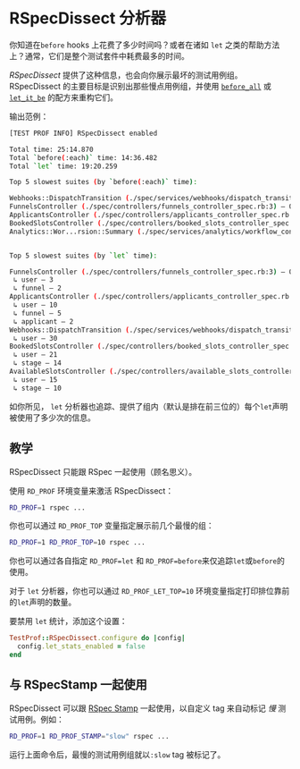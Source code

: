 # RSpecDissect 分析器

你知道在`before` hooks 上花费了多少时间吗？或者在诸如 `let` 之类的帮助方法上？通常，它们是整个测试套件中耗费最多的时间。

_RSpecDissect_ 提供了这种信息，也会向你展示最坏的测试用例组。RSpecDissect 的主要目标是识别出那些慢点用例组，并使用 [`before_all`](../recipes/before_all.md) 或 [`let_it_be`](../recipes/let_it_be.md) 的配方来重构它们。

输出范例：

```sh
[TEST PROF INFO] RSpecDissect enabled

Total time: 25:14.870
Total `before(:each)` time: 14:36.482
Total `let` time: 19:20.259

Top 5 slowest suites (by `before(:each)` time):

Webhooks::DispatchTransition (./spec/services/webhooks/dispatch_transition_spec.rb:3) – 00:29.895 of 00:33.706 (327)
FunnelsController (./spec/controllers/funnels_controller_spec.rb:3) – 00:22.117 of 00:43.649 (133)
ApplicantsController (./spec/controllers/applicants_controller_spec.rb:3) – 00:21.220 of 00:41.407 (222)
BookedSlotsController (./spec/controllers/booked_slots_controller_spec.rb:3) – 00:15.729 of 00:27.893 (50)
Analytics::Wor...rsion::Summary (./spec/services/analytics/workflow_conversion/summary_spec.rb:3) – 00:15.383 of 00:15.914 (12)


Top 5 slowest suites (by `let` time):

FunnelsController (./spec/controllers/funnels_controller_spec.rb:3) – 00:38.532 of 00:43.649 (133)
 ↳ user – 3
 ↳ funnel – 2
ApplicantsController (./spec/controllers/applicants_controller_spec.rb:3) – 00:33.252 of 00:41.407 (222)
 ↳ user – 10
 ↳ funnel – 5
 ↳ applicant – 2
Webhooks::DispatchTransition (./spec/services/webhooks/dispatch_transition_spec.rb:3) – 00:30.320 of 00:33.706 (327)
 ↳ user – 30
BookedSlotsController (./spec/controllers/booked_slots_controller_spec.rb:3) – 00:25.710 of 00:27.893 e(50)
 ↳ user – 21
 ↳ stage – 14
AvailableSlotsController (./spec/controllers/available_slots_controller_spec.rb:3) – 00:18.481 of 00:23.366 (85)
 ↳ user – 15
 ↳ stage – 10
```

如你所见， `let` 分析器也追踪、提供了组内（默认是排在前三位的）每个`let`声明被使用了多少次的信息。

## 教学

RSpecDissect 只能跟 RSpec 一起使用（顾名思义）。

使用 `RD_PROF` 环境变量来激活 RSpecDissect：

```sh
RD_PROF=1 rspec ...
```

你也可以通过 `RD_PROF_TOP` 变量指定展示前几个最慢的组：

```sh
RD_PROF=1 RD_PROF_TOP=10 rspec ...
```

你也可以通过各自指定 `RD_PROF=let` 和 `RD_PROF=before`来仅追踪`let`或`before`的使用。

对于 `let` 分析器，你也可以通过 `RD_PROF_LET_TOP=10` 环境变量指定打印排位靠前的`let`声明的数量。 

要禁用 `let` 统计，添加这个设置：

```ruby
TestProf::RSpecDissect.configure do |config|
  config.let_stats_enabled = false
end
```

## 与 RSpecStamp 一起使用

RSpecDissect 可以跟 [RSpec Stamp](../recipes/rspec_stamp.md) 一起使用，以自定义 tag 来自动标记 _慢_ 测试用例。例如：

```sh
RD_PROF=1 RD_PROF_STAMP="slow" rspec ...
```

运行上面命令后，最慢的测试用例组就以`:slow` tag 被标记了。

